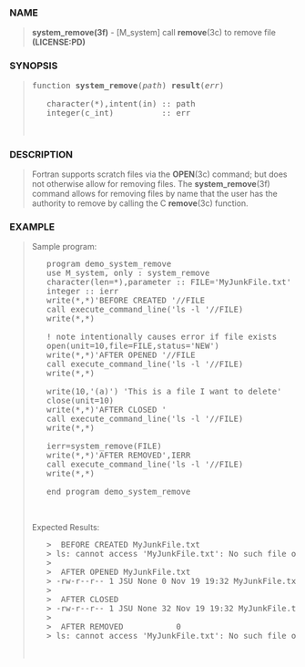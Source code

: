 <?
<body>
<!DOCTYPE html PUBLIC "-//W3C//DTD XHTML 1.0 Transitional//EN"
    "http://www.w3.org/TR/xhtml1/DTD/xhtml1-transitional.dtd">

<html xmlns="http://www.w3.org/1999/xhtml">
<head>
  <meta name="generator" content="HTML Tidy for Cygwin (vers 25 March 2009), see www.w3.org" />

  <title></title>
</head>

<body>
  <div id="Container">
    <div id="Content">
      <div class="c151"></div><a name="0"></a>

      <h3><a name="0">NAME</a></h3>

      <blockquote>
        <b>system_remove(3f)</b> - [M_system] call <b>remove</b>(3c) to remove file <b>(LICENSE:PD)</b>
      </blockquote><a name="contents" id="contents"></a>

      <h3><a name="6">SYNOPSIS</a></h3>

      <blockquote>
        <pre>
function <b>system_remove</b>(<i>path</i>) <b>result</b>(<i>err</i>)
<br />   character(*),intent(in) :: path
   integer(c_int)          :: err
<br />
</pre>
      </blockquote><a name="2"></a>

      <h3><a name="2">DESCRIPTION</a></h3>

      <blockquote>
        Fortran supports scratch files via the <b>OPEN</b>(3c) command; but does not otherwise allow for removing files. The <b>system_remove</b>(3f)
        command allows for removing files by name that the user has the authority to remove by calling the C <b>remove</b>(3c) function.
      </blockquote><a name="3"></a>

      <h3><a name="3">EXAMPLE</a></h3>

      <blockquote>
        Sample program:
        <pre>
   program demo_system_remove
   use M_system, only : system_remove
   character(len=*),parameter :: FILE='MyJunkFile.txt'
   integer :: ierr
   write(*,*)'BEFORE CREATED '//FILE
   call execute_command_line('ls -l '//FILE)
   write(*,*)
<br />   ! note intentionally causes error if file exists
   open(unit=10,file=FILE,status='NEW')
   write(*,*)'AFTER OPENED '//FILE
   call execute_command_line('ls -l '//FILE)
   write(*,*)
<br />   write(10,'(a)') 'This is a file I want to delete'
   close(unit=10)
   write(*,*)'AFTER CLOSED '
   call execute_command_line('ls -l '//FILE)
   write(*,*)
<br />   ierr=system_remove(FILE)
   write(*,*)'AFTER REMOVED',IERR
   call execute_command_line('ls -l '//FILE)
   write(*,*)
<br />   end program demo_system_remove
<br />
</pre>Expected Results:
        <pre>
   &gt;  BEFORE CREATED MyJunkFile.txt
   &gt; ls: cannot access 'MyJunkFile.txt': No such file or directory
   &gt;
   &gt;  AFTER OPENED MyJunkFile.txt
   &gt; -rw-r--r-- 1 JSU None 0 Nov 19 19:32 MyJunkFile.txt
   &gt;
   &gt;  AFTER CLOSED
   &gt; -rw-r--r-- 1 JSU None 32 Nov 19 19:32 MyJunkFile.txt
   &gt;
   &gt;  AFTER REMOVED           0
   &gt; ls: cannot access 'MyJunkFile.txt': No such file or directory
<br />
</pre>
      </blockquote><a name="4"></a>
    </div>
  </div>
</body>
</html>
